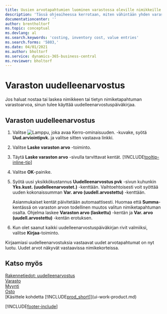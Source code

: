 ```yaml
---
title: Uusien arvotapahtumien luominen varastossa oleville nimikkeille| Microsoft Docs
description: 'Tässä ohjeaiheessa kerrotaan, miten vähintään yhden varaston nimikkeen arvotapahtumaa nostetaan tai lasketaan kirjaamalla nimikkeen nykyinen laskettu arvo.'
documentationcenter: ''
author: brentholtorf
ms.topic: conceptual
ms.devlang: al
ms.search.keywords: 'costing, inventory cost, value entries'
ms.search.forms: '5803,'
ms.date: 04/01/2021
ms.author: bholtorf
ms.service: dynamics-365-business-central
ms.reviewer: bholtorf
---
```

# <a name="revalue-inventory"></a>Varaston uudelleenarvostus
Jos haluat nostaa tai laskea nimikkeen tai tietyn nimiketapahtuman varastoarvoa, sinun tulee käyttää uudelleenarvostuspäiväkirjaa.

## <a name="to-revalue-inventory"></a>Varaston uudelleenarvostus
1. Valitse ![Lamppu, joka avaa Kerro-ominaisuuden.](media/ui-search/search_small.png "Kerro, mitä haluat tehdä") -kuvake, syötä **Uud.arviointipvk.** ja valitse sitten vastaava linkki.
2. Valitse **Laske varaston arvo** -toiminto.
3. Täytä **Laske varaston arvo** -sivulla tarvittavat kentät. [!INCLUDE[tooltip-inline-tip](includes/tooltip-inline-tip_md.md)]
4. Valitse **OK**-painike.
5. Syötä uusi yksikkökustannus **Uudelleenarvostus pvk** -sivun kuhunkin **Yks.kust. (uudelleenarvostet.)** -kenttään. Vaihtoehtoisesti voit syöttää uuden kokonaissumman **Var. arvo (uudell.arvostettu)** -kenttään.

    Asianmukaiset kentät päivitetään automaattisesti. Huomaa että **Summa**-kentässä on varaston arvon todellinen muutos valitun nimiketapahtuman osalta. Ohjelma laskee **Varaston arvo (laskettu)** -kentän ja **Var. arvo (uudell.arvostettu)** -kentän erotuksen.
6. Kun olet saanut kaikki uudelleenarvostuspäiväkirjan rivit valmiiksi, valitse **Kirjaa**-toiminto.

Kirjaamiasi uudelleenarvostuksia vastaavat uudet arvotapahtumat on nyt luotu. Uudet arvot näkyvät vastaavissa nimikekorteissa.

## <a name="see-also"></a>Katso myös
[Rakennetiedot: uudelleenarvostus](design-details-revaluation.md)  
[Varasto](inventory-manage-inventory.md)  
[Myynti](sales-manage-sales.md)  
[Osto](purchasing-manage-purchasing.md)  
[Käsittele kohdetta [!INCLUDE[prod_short](includes/prod_short.md)]](ui-work-product.md)


[!INCLUDE[footer-include](includes/footer-banner.md)]
